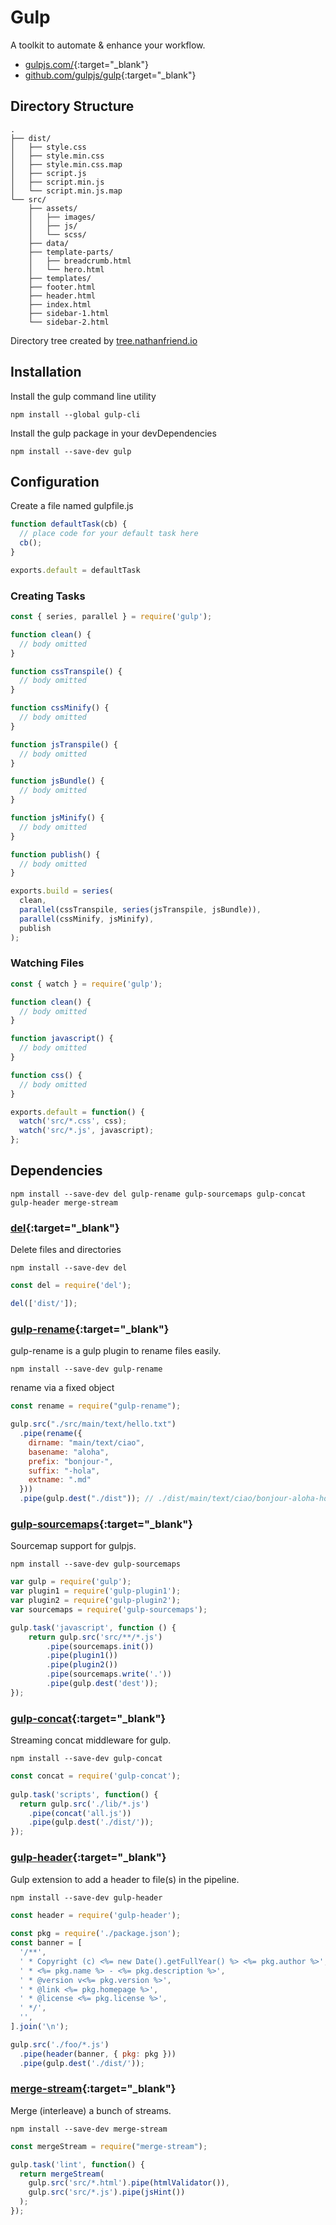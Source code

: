 # Gulp

A toolkit to automate & enhance your workflow.

- [gulpjs.com/](https://gulpjs.com/){:target="_blank"}
- [github.com/gulpjs/gulp](https://github.com/gulpjs/gulp){:target="_blank"}

## Directory Structure

```text
.
├── dist/
│   ├── style.css
│   ├── style.min.css
│   ├── style.min.css.map
│   ├── script.js
│   ├── script.min.js
│   └── script.min.js.map
└── src/
    ├── assets/
    │   ├── images/
    │   ├── js/
    │   └── scss/
    ├── data/
    ├── template-parts/
    │   ├── breadcrumb.html
    │   └── hero.html
    ├── templates/
    ├── footer.html
    ├── header.html
    ├── index.html
    ├── sidebar-1.html
    └── sidebar-2.html
```

Directory tree created by [tree.nathanfriend.io](https://tree.nathanfriend.io/)

## Installation

Install the gulp command line utility

```shell
npm install --global gulp-cli
```

Install the gulp package in your devDependencies

```shell
npm install --save-dev gulp
```

## Configuration

Create a file named gulpfile.js

```javascript
function defaultTask(cb) {
  // place code for your default task here
  cb();
}

exports.default = defaultTask
```

### Creating Tasks

```javascript
const { series, parallel } = require('gulp');

function clean() {
  // body omitted
}

function cssTranspile() {
  // body omitted
}

function cssMinify() {
  // body omitted
}

function jsTranspile() {
  // body omitted
}

function jsBundle() {
  // body omitted
}

function jsMinify() {
  // body omitted
}

function publish() {
  // body omitted
}

exports.build = series(
  clean,
  parallel(cssTranspile, series(jsTranspile, jsBundle)),
  parallel(cssMinify, jsMinify),
  publish
);
```

### Watching Files

```javascript
const { watch } = require('gulp');

function clean() {
  // body omitted
}

function javascript() {
  // body omitted
}

function css() {
  // body omitted
}

exports.default = function() {
  watch('src/*.css', css);
  watch('src/*.js', javascript);
};
```

## Dependencies

```shell
npm install --save-dev del gulp-rename gulp-sourcemaps gulp-concat gulp-header merge-stream
```

### [del](https://www.npmjs.com/package/del){:target="_blank"}

Delete files and directories

```shell
npm install --save-dev del
```

```javascript
const del = require('del');

del(['dist/']);
```

### [gulp-rename](https://www.npmjs.com/package/gulp-rename){:target="_blank"}

gulp-rename is a gulp plugin to rename files easily.

```shell
npm install --save-dev gulp-rename
```

rename via a fixed object

```javascript
const rename = require("gulp-rename");

gulp.src("./src/main/text/hello.txt")
  .pipe(rename({
    dirname: "main/text/ciao",
    basename: "aloha",
    prefix: "bonjour-",
    suffix: "-hola",
    extname: ".md"
  }))
  .pipe(gulp.dest("./dist")); // ./dist/main/text/ciao/bonjour-aloha-hola.md
```

### [gulp-sourcemaps](https://www.npmjs.com/package/gulp-sourcemaps){:target="_blank"}

Sourcemap support for gulpjs.

```shell
npm install --save-dev gulp-sourcemaps
```

```javascript
var gulp = require('gulp');
var plugin1 = require('gulp-plugin1');
var plugin2 = require('gulp-plugin2');
var sourcemaps = require('gulp-sourcemaps');

gulp.task('javascript', function () {
    return gulp.src('src/**/*.js')
        .pipe(sourcemaps.init())
        .pipe(plugin1())
        .pipe(plugin2())
        .pipe(sourcemaps.write('.'))
        .pipe(gulp.dest('dest'));
});
```

### [gulp-concat](https://www.npmjs.com/package/gulp-concat){:target="_blank"}

Streaming concat middleware for gulp.

```shell
npm install --save-dev gulp-concat
```

```javascript
const concat = require('gulp-concat');
 
gulp.task('scripts', function() {
  return gulp.src('./lib/*.js')
    .pipe(concat('all.js'))
    .pipe(gulp.dest('./dist/'));
});
```

### [gulp-header](dependency){:target="_blank"}

Gulp extension to add a header to file(s) in the pipeline.

```shell
npm install --save-dev gulp-header
```

```javascript
const header = require('gulp-header');
 
const pkg = require('./package.json');
const banner = [
  '/**',
  ' * Copyright (c) <%= new Date().getFullYear() %> <%= pkg.author %>',
  ' * <%= pkg.name %> - <%= pkg.description %>',
  ' * @version v<%= pkg.version %>',
  ' * @link <%= pkg.homepage %>',
  ' * @license <%= pkg.license %>',
  ' */',
  '',
].join('\n');

gulp.src('./foo/*.js')
  .pipe(header(banner, { pkg: pkg }))
  .pipe(gulp.dest('./dist/'));
```

### [merge-stream](https://www.npmjs.com/package/merge-stream){:target="_blank"}

Merge (interleave) a bunch of streams.

```shell
npm install --save-dev merge-stream
```

```javascript
const mergeStream = require("merge-stream");

gulp.task('lint', function() {
  return mergeStream(
    gulp.src('src/*.html').pipe(htmlValidator()),
    gulp.src('src/*.js').pipe(jsHint())
  );
});
```
